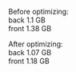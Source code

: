 Before optimizing:  
back 1.1 GB  
front 1.38 GB  
  
After optimizing:  
back 1.07 GB  
front 1.18 GB 